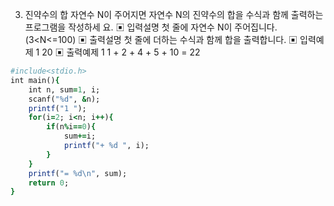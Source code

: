3. 진약수의 합
자연수 N이 주어지면 자연수 N의 진약수의 합을 수식과 함께 출력하는 프로그램을 작성하세
요.
▣ 입력설명
첫 줄에 자연수 N이 주어집니다. (3<N<=100)
▣ 출력설명
첫 줄에 더하는 수식과 함께 합을 출력합니다.
▣ 입력예제 1
20
▣ 출력예제 1
1 + 2 + 4 + 5 + 10 = 22

```ruby
#include<stdio.h>
int main(){
	int n, sum=1, i;
	scanf("%d", &n);
	printf("1 ");
	for(i=2; i<n; i++){
		if(n%i==0){
			sum+=i;
			printf("+ %d ", i);
		}
	}
	printf("= %d\n", sum);
	return 0;
}
```


